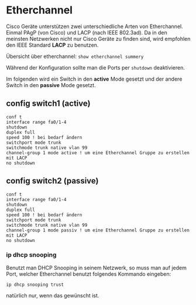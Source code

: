 # Etherchannel

Cisco Geräte unterstützen zwei unterschiedliche Arten von Etherchannel. Einmal PAgP (von Cisco) und LACP (nach IEEE 802.3ad).
Da in den meinsten Netzwerken nicht nur Cisco Geräte zu finden sind, wird empfohlen den IEEE Standard **LACP** zu benutzen.

Übersicht über etherchannel:
`show etherchannel summery` 

Während der Konfiguration sollte man die Ports per `shutdown` deaktivieren.

Im folgenden wird ein Switch in den **active** Mode gesetzt und der andere Switch in den **passive** Mode gesetzt.

## config switch1 (active)
```
conf t
interface range fa0/1-4
shutdown
duplex full
speed 100 ! bei bedarf ändern
switchport mode trunk
switchmode trunk native vlan 99
channel-group 1 mode active ! um eine Etherchannel Gruppe zu erstellen mit LACP
no shutdown
```

## config switch2 (passive)
```
conf t
interface range fa0/1-4
shutdown
duplex full
speed 100 ! bei bedarf ändern
switchport mode trunk
switchmode trunk native vlan 99
channel-group 1 mode passiv ! um eine Etherchannel Gruppe zu erstellen mit LACP
no shutdown
```

### ip dhcp snooping
Benutzt man DHCP Snooping in seinem Netzwerk, so muss man auf jedem Port, welcher Etherchannel benutzt folgendes Kommando eingeben: 

```
ip dhcp snooping trust
```

natürlich nur, wenn das gewünscht ist. 
